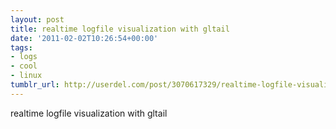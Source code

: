 ```yaml
---
layout: post
title: realtime logfile visualization with gltail
date: '2011-02-02T10:26:54+00:00'
tags:
- logs
- cool
- linux
tumblr_url: http://userdel.com/post/3070617329/realtime-logfile-visualization-with-gltail
---
```

realtime logfile visualization with gltail
